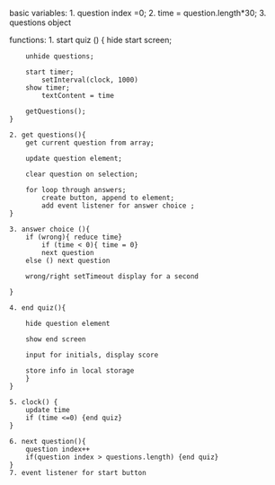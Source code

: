 basic variables:
    1. question index =0;
    2. time = question.length*30;
    3. questions object

functions:
    1. start quiz () {
        hide start screen;

        unhide questions;

        start timer;
            setInterval(clock, 1000)
        show timer;
            textContent = time
        
        getQuestions();
    }

    2. get questions(){
        get current question from array;

        update question element;

        clear question on selection;

        for loop through answers;
            create button, append to element;
            add event listener for answer choice ;
    }

    3. answer choice (){
        if (wrong){ reduce time}
            if (time < 0){ time = 0}
            next question
        else () next question

        wrong/right setTimeout display for a second

    }
    
    4. end quiz(){

        hide question element

        show end screen

        input for initials, display score

        store info in local storage
        }
    }

    5. clock() {
        update time
        if (time <=0) {end quiz}
    }

    6. next question(){
        question index++
        if(question index > questions.length) {end quiz}
    }
    7. event listener for start button